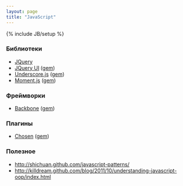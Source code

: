 ```yaml
---
layout: page
title: "JavaScript"
---
```

{% include JB/setup %}

### Библиотеки

* [JQuery](http://jquery.com/)
* [JQuery UI](http://jqueryui.com/) ([gem](http://github.com/jquery/jquery-ui))
* [Underscore.js](http://underscorejs.org/) ([gem](http://github.com/rweng/underscore-rails))
* [Moment.js](http://momentjs.com/) ([gem](http://github.com/derekprior/momentjs-rails))

### Фреймворки

* [Backbone](http://backbonejs.org/) ([gem](http://github.com/codebrew/backbone-rails))

### Плагины

* [Chosen](http://harvesthq.github.com/chosen/) ([gem](http://github.com/tsechingho/chosen-rails))

### Полезное

* http://shichuan.github.com/javascript-patterns/
* http://killdream.github.com/blog/2011/10/understanding-javascript-oop/index.html
